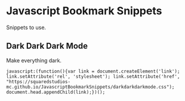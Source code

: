 # Javascript Bookmark Snippets

Snippets to use.

## Dark Dark Dark Mode

Make everything dark.
```
javascript:(function(){var link = document.createElement('link'); link.setAttribute('rel', 'stylesheet'); link.setAttribute('href', "https://squaredstudios-mc.github.io/JavascriptBookmarkSnippets/darkdarkdarkmode.css"); document.head.appendChild(link);})();
```
